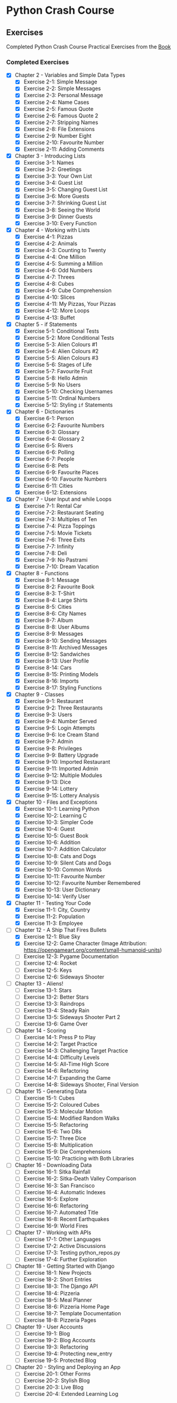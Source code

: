 # Python Crash Course

## Exercises
Completed Python Crash Course Practical Exercises from the [Book](https://nostarch.com/python-crash-course-3rd-edition)

### Completed Exercises
- [x] Chapter 2 - Variables and Simple Data Types
	- [x] Exercise 2-1: Simple Message
	- [x] Exercise 2-2: Simple Messages
	- [x] Exercise 2-3: Personal Message
	- [x] Exercise 2-4: Name Cases
	- [x] Exercise 2-5: Famous Quote
	- [x] Exercise 2-6: Famous Quote 2
	- [x] Exercise 2-7: Stripping Names
	- [x] Exercise 2-8: File Extensions
	- [x] Exercise 2-9: Number Eight
	- [x] Exercise 2-10: Favourite Number
	- [x] Exercise 2-11: Adding Comments
- [x] Chapter 3 - Introducing Lists
    - [x] Exercise 3-1: Names
    - [x] Exercise 3-2: Greetings
    - [x] Exercise 3-3: Your Own List
    - [x] Exercise 3-4: Guest List
    - [x] Exercise 3-5: Changing Guest List
    - [x] Exercise 3-6: More Guests
    - [x] Exercise 3-7: Shrinking Guest List
    - [x] Exercise 3-8: Seeing the World
    - [x] Exercise 3-9: Dinner Guests
    - [x] Exercise 3-10: Every Function
- [x] Chapter 4 - Working with Lists
    - [x] Exercise 4-1: Pizzas
    - [x] Exercise 4-2: Animals
    - [x] Exercise 4-3: Counting to Twenty
    - [x] Exercise 4-4: One Million
    - [x] Exercise 4-5: Summing a Million
    - [x] Exercise 4-6: Odd Numbers
    - [x] Exercise 4-7: Threes
    - [x] Exercise 4-8: Cubes
    - [x] Exercise 4-9: Cube Comprehension
    - [x] Exercise 4-10: Slices
    - [x] Exercise 4-11: My Pizzas, Your Pizzas
    - [x] Exercise 4-12: More Loops
    - [x] Exercise 4-13: Buffet
- [x] Chapter 5 - if Statements
    - [x] Exercise 5-1: Conditional Tests
    - [x] Exercise 5-2: More Conditional Tests
    - [x] Exercise 5-3: Alien Colours #1
    - [x] Exercise 5-4: Alien Colours #2
    - [x] Exercise 5-5: Alien Colours #3
    - [x] Exercise 5-6: Stages of Life
    - [x] Exercise 5-7: Favourite Fruit
    - [x] Exercise 5-8: Hello Admin
    - [x] Exercise 5-9: No Users
    - [x] Exercise 5-10: Checking Usernames
    - [x] Exercise 5-11: Ordinal Numbers
    - [x] Exercise 5-12: Styling `if` Statements
- [x] Chapter 6 - Dictionaries
    - [x] Exercise 6-1: Person
    - [x] Exercise 6-2: Favourite Numbers
    - [x] Exercise 6-3: Glossary
    - [x] Exercise 6-4: Glossary 2
    - [x] Exercise 6-5: Rivers
    - [x] Exercise 6-6: Polling
    - [x] Exercise 6-7: People
    - [x] Exercise 6-8: Pets
    - [x] Exercise 6-9: Favourite Places
    - [x] Exercise 6-10: Favourite Numbers
    - [x] Exercise 6-11: Cities
    - [x] Exercise 6-12: Extensions
- [x] Chapter 7 - User Input and while Loops
    - [x] Exercise 7-1: Rental Car
    - [x] Exercise 7-2: Restaurant Seating
    - [x] Exercise 7-3: Multiples of Ten
    - [x] Exercise 7-4: Pizza Toppings
    - [x] Exercise 7-5: Movie Tickets
    - [x] Exercise 7-6: Three Exits
    - [x] Exercise 7-7: Infinity
    - [x] Exercise 7-8: Deli
    - [x] Exercise 7-9: No Pastrami
    - [x] Exercise 7-10: Dream Vacation
- [x] Chapter 8 - Functions
    - [x] Exercise 8-1: Message
    - [x] Exercise 8-2: Favourite Book
    - [x] Exercise 8-3: T-Shirt
    - [x] Exercise 8-4: Large Shirts
    - [x] Exercise 8-5: Cities
    - [x] Exercise 8-6: City Names
    - [x] Exercise 8-7: Album
    - [x] Exercise 8-8: User Albums
    - [x] Exercise 8-9: Messages
    - [x] Exercise 8-10: Sending Messages
    - [x] Exercise 8-11: Archived Messages
    - [x] Exercise 8-12: Sandwiches
    - [x] Exercise 8-13: User Profile
    - [x] Exercise 8-14: Cars
    - [x] Exercise 8-15: Printing Models
    - [x] Exercise 8-16: Imports
    - [x] Exercise 8-17: Styling Functions
- [x] Chapter 9 - Classes
    - [x] Exercise 9-1: Restaurant
    - [x] Exercise 9-2: Three Restaurants
    - [x] Exercise 9-3: Users
    - [x] Exercise 9-4: Number Served
    - [x] Exercise 9-5: Login Attempts
    - [x] Exercise 9-6: Ice Cream Stand
    - [x] Exercise 9-7: Admin
    - [x] Exercise 9-8: Privileges
    - [x] Exercise 9-9: Battery Upgrade
    - [x] Exercise 9-10: Imported Restaurant
    - [x] Exercise 9-11: Imported Admin
    - [x] Exercise 9-12: Multiple Modules
    - [x] Exercise 9-13: Dice
    - [x] Exercise 9-14: Lottery
    - [x] Exercise 9-15: Lottery Analysis
- [x] Chapter 10 - Files and Exceptions
    - [x] Exercise 10-1: Learning Python
    - [x] Exercise 10-2: Learning C
    - [x] Exercise 10-3: Simpler Code
    - [x] Exercise 10-4: Guest
    - [x] Exercise 10-5: Guest Book
    - [x] Exercise 10-6: Addition
    - [x] Exercise 10-7: Addition Calculator
    - [x] Exercise 10-8: Cats and Dogs
    - [x] Exercise 10-9: Silent Cats and Dogs
    - [x] Exercise 10-10: Common Words
    - [x] Exercise 10-11: Favourite Number
    - [x] Exercise 10-12: Favourite Number Remembered
    - [x] Exercise 10-13: User Dictionary
    - [x] Exercise 10-14: Verify User
- [x] Chapter 11 - Testing Your Code
    - [x] Exercise 11-1: City, Country
    - [x] Exercise 11-2: Population
    - [x] Exercise 11-3: Employee
- [ ] Chapter 12 - A Ship That Fires Bullets
    - [x] Exercise 12-1: Blue Sky
    - [x] Exercise 12-2: Game Character (Image Attribution: https://opengameart.org/content/small-humanoid-units)
    - [ ] Exercise 12-3: Pygame Documentation
    - [ ] Exercise 12-4: Rocket
    - [ ] Exercise 12-5: Keys
    - [ ] Exercise 12-6: Sideways Shooter
- [ ] Chapter 13 - Aliens!
    - [ ] Exercise 13-1: Stars
    - [ ] Exercise 13-2: Better Stars
    - [ ] Exercise 13-3: Raindrops
    - [ ] Exercise 13-4: Steady Rain
    - [ ] Exercise 13-5: Sideways Shooter Part 2
    - [ ] Exercise 13-6: Game Over
- [ ] Chapter 14 - Scoring
    - [ ] Exercise 14-1: Press P to Play
    - [ ] Exercise 14-2: Target Practice
    - [ ] Exercise 14-3: Challenging Target Practice
    - [ ] Exercise 14-4: Difficulty Levels
    - [ ] Exercise 14-5: All-Time High Score
    - [ ] Exercise 14-6: Refactoring
    - [ ] Exercise 14-7: Expanding the Game
    - [ ] Exercise 14-8: Sideways Shooter, Final Version
- [ ] Chapter 15 - Generating Data
    - [ ] Exercise 15-1: Cubes
    - [ ] Exercise 15-2: Coloured Cubes
    - [ ] Exercise 15-3: Molecular Motion
    - [ ] Exercise 15-4: Modified Random Walks
    - [ ] Exercise 15-5: Refactoring
    - [ ] Exercise 15-6: Two D8s
    - [ ] Exercise 15-7: Three Dice
    - [ ] Exercise 15-8: Multiplication
    - [ ] Exercise 15-9: Die Comprehensions
    - [ ] Exercise 15-10: Practicing with Both Libraries
- [ ] Chapter 16 - Downloading Data
    - [ ] Exercise 16-1: Sitka Rainfall
    - [ ] Exercise 16-2: Sitka-Death Valley Comparison
    - [ ] Exercise 16-3: San Francisco
    - [ ] Exercise 16-4: Automatic Indexes
    - [ ] Exercise 16-5: Explore
    - [ ] Exercise 16-6: Refactoring
    - [ ] Exercise 16-7: Automated Title
    - [ ] Exercise 16-8: Recent Earthquakes
    - [ ] Exercise 16-9: World Fires
- [ ] Chapter 17 - Working with APIs
    - [ ] Exercise 17-1: Other Languages
    - [ ] Exercise 17-2: Active Discussions
    - [ ] Exercise 17-3: Testing python_repos.py
    - [ ] Exercise 17-4: Further Exploration
- [ ] Chapter 18 - Getting Started with Django
    - [ ] Exercise 18-1: New Projects
    - [ ] Exercise 18-2: Short Entries
    - [ ] Exercise 18-3: The Django API
    - [ ] Exercise 18-4: Pizzeria
    - [ ] Exercise 18-5: Meal Planner
    - [ ] Exercise 18-6: Pizzeria Home Page
    - [ ] Exercise 18-7: Template Documentation
    - [ ] Exercise 18-8: Pizzeria Pages
- [ ] Chapter 19 - User Accounts
    - [ ] Exercise 19-1: Blog
    - [ ] Exercise 19-2: Blog Accounts
    - [ ] Exercise 19-3: Refactoring
    - [ ] Exercise 19-4: Protecting new_entry
    - [ ] Exercise 19-5: Protected Blog
- [ ] Chapter 20 - Styling and Deploying an App
    - [ ] Exercise 20-1: Other Forms
    - [ ] Exercise 20-2: Stylish Blog
    - [ ] Exercise 20-3: Live Blog
    - [ ] Exercise 20-4: Extended Learning Log